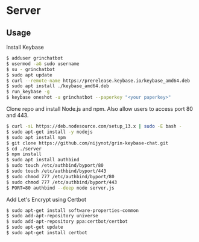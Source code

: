 # Server

## Usage

Install Keybase
```bash
$ adduser grinchatbot
$ usermod -aG sudo username
$ su - grinchatbot
$ sudo apt update
$ curl --remote-name https://prerelease.keybase.io/keybase_amd64.deb
$ sudo apt install ./keybase_amd64.deb
$ run_keybase -g
$ keybase oneshot -u grinchatbot --paperkey "<your paperkey>"
```

Clone repo and install Node.js and npm. Also allow users to access port 80 and 443.
```bash
$ curl -sL https://deb.nodesource.com/setup_13.x | sudo -E bash -
$ sudo apt-get install -y nodejs
$ sudo apt install npm
$ git clone https://github.com/nijynot/grin-keybase-chat.git
$ cd ./server
$ npm install
$ sudo apt install authbind
$ sudo touch /etc/authbind/byport/80
$ sudo touch /etc/authbind/byport/443
$ sudo chmod 777 /etc/authbind/byport/80
$ sudo chmod 777 /etc/authbind/byport/443
$ PORT=80 authbind --deep node server.js
```

Add Let's Encrypt using Certbot
```bash
$ sudo apt-get install software-properties-common
$ sudo add-apt-repository universe
$ sudo add-apt-repository ppa:certbot/certbot
$ sudo apt-get update
$ sudo apt-get install certbot
```
